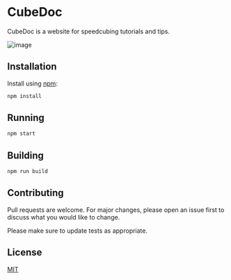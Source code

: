# CubeDoc

CubeDoc is a website for speedcubing tutorials and tips.

![image](https://user-images.githubusercontent.com/23489769/51445697-32a89980-1cd6-11e9-8d18-3c7c4952b196.png)

## Installation

Install using [npm](https://www.npmjs.com/):
```bash
npm install
```

## Running

```bash
npm start
```

## Building

```bash
npm run build
```

## Contributing
Pull requests are welcome. For major changes, please open an issue first to discuss what you would like to change.

Please make sure to update tests as appropriate.

## License
[MIT](https://choosealicense.com/licenses/mit/)
